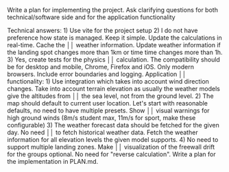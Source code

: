 Write a plan for implementing the project. Ask clarifying questions for both technical/software side and for the application functionality

 Technical answers: 1) Use vite for the project setup 2) I do not have preference how state is managed. Keep it simple. Update the calculations in real-time. Cache the         ││   weather information. Update weather information if the landing spot changes more than 1km or time time changes more than 1h. 3) Yes, create tests for the physics              ││   calculation. The compatibility should be for desktop and mobile, Chrome, Firefox and iOS. Only modern browsers. Include error boundaries and logging. Application              ││   functionality: 1) Use integration which takes into account wind direction changes. Take into account terrain elevation as usually the weather models give the altitudes from   ││   the sea level, not from the ground level. 2) The map should default to current user location. Let's start with reasonable defaults, no need to have multiple presets. Show     ││   visual warnings for high ground winds (8m/s student max, 11m/s for sport, make these configurable) 3) The weather forecast data should be fetched for the given day. No need   ││   to fetch historical weather data. Fetch the weather information for all elevation levels the given model supports. 4) No need to support multiple landing zones. Make          ││   visualization of the freewall drift for the groups optional. No need for "reverse calculation". Write a plan for the implementation in PLAN.md.    